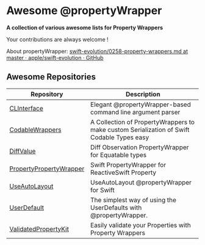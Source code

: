 # Awesome @propertyWrapper

**A collection of various awesome lists for Property Wrappers**

Your contributions are always welcome !

About propertyWrapper: [swift-evolution/0258-property-wrappers.md at master · apple/swift-evolution · GitHub](https://github.com/apple/swift-evolution/blob/master/proposals/0258-property-wrappers.md)

## Awesome Repositories

Repository | Description
---- | ----
[CLInterface](https://github.com/nikstar/CLInterface) | Elegant @propertyWrapper-based command line argument parser
[CodableWrappers](https://github.com/GottaGetSwifty/CodableWrappers) | A Collection of PropertyWrappers to make custom Serialization of Swift Codable Types easy
[DiffValue](https://github.com/ZkHaider/DiffValue) | Diff Observation PropertyWrapper for Equatable types
[PropertyPropertyWrapper](https://github.com/petrpavlik/PropertyPropertyWrapper) | Swift PropertyWrapper for ReactiveSwift Property
[UseAutoLayout](https://github.com/bielikb/UseAutoLayout) | UseAutoLayout @propertyWrapper for Swift
[UserDefault](https://github.com/strawb3rryx7/UserDefault) | The simplest way of using the UserDefaults with @propertyWrapper.
[ValidatedPropertyKit](https://github.com/SvenTiigi/ValidatedPropertyKit) | Easily validate your Properties with Property Wrappers

